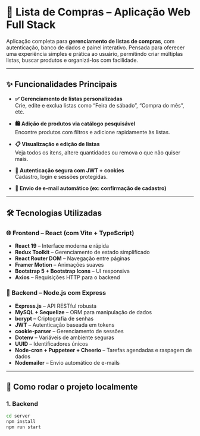 # 🛒 Lista de Compras – Aplicação Web Full Stack

Aplicação completa para **gerenciamento de listas de compras**, com autenticação, banco de dados e painel interativo. Pensada para oferecer uma experiência simples e prática ao usuário, permitindo criar múltiplas listas, buscar produtos e organizá-los com facilidade.

---

## ✨ Funcionalidades Principais

- **✅ Gerenciamento de listas personalizadas**  
  Crie, edite e exclua listas como “Feira de sábado”, “Compra do mês”, etc.

- **🛍️ Adição de produtos via catálogo pesquisável**  
  Encontre produtos com filtros e adicione rapidamente às listas.

- **📋 Visualização e edição de listas**  
  Veja todos os itens, altere quantidades ou remova o que não quiser mais.

- **🔐 Autenticação segura com JWT + cookies**  
  Cadastro, login e sessões protegidas.

- **📧 Envio de e-mail automático (ex: confirmação de cadastro)**

---

## 🛠️ Tecnologias Utilizadas

### 🌐 Frontend – React (com Vite + TypeScript)

- **React 19** – Interface moderna e rápida
- **Redux Toolkit** – Gerenciamento de estado simplificado
- **React Router DOM** – Navegação entre páginas
- **Framer Motion** – Animações suaves
- **Bootstrap 5 + Bootstrap Icons** – UI responsiva
- **Axios** – Requisições HTTP para o backend

### 🔧 Backend – Node.js com Express

- **Express.js** – API RESTful robusta
- **MySQL + Sequelize** – ORM para manipulação de dados
- **bcrypt** – Criptografia de senhas
- **JWT** – Autenticação baseada em tokens
- **cookie-parser** – Gerenciamento de sessões
- **Dotenv** – Variáveis de ambiente seguras
- **UUID** – Identificadores únicos
- **Node-cron + Puppeteer + Cheerio** – Tarefas agendadas e raspagem de dados
- **Nodemailer** – Envio automático de e-mails

---

## 🚀 Como rodar o projeto localmente

### 1. Backend

```bash
cd server
npm install
npm run start
